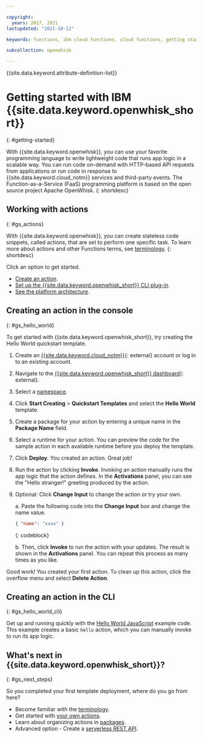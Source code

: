 ```yaml
---

copyright:
  years: 2017, 2021
lastupdated: "2021-10-12"

keywords: functions, ibm cloud functions, cloud functions, getting started, creating actions, actions, OpenWhisk

subcollection: openwhisk

---
```


{{site.data.keyword.attribute-definition-list}}


# Getting started with IBM {{site.data.keyword.openwhisk_short}}
{: #getting-started}

With {{site.data.keyword.openwhisk}}, you can use your favorite programming language to write lightweight code that runs app logic in a scalable way. You can run code on-demand with HTTP-based API requests from applications or run code in response to {{site.data.keyword.cloud_notm}} services and third-party events. The Function-as-a-Service (FaaS) programming platform is based on the open source project Apache OpenWhisk.
{: shortdesc}

## Working with actions
{: #gs_actions}

With {{site.data.keyword.openwhisk}}, you can create stateless code snippets, called actions, that are set to perform one specific task. To learn more about actions and other Functions terms, see [terminology](/docs/openwhisk?topic=openwhisk-about).
{: shortdesc}

Click an option to get started.

- [Create an action](#gs_hello_world).
- [Set up the {{site.data.keyword.openwhisk_short}} CLI plug-in](/docs/openwhisk?topic=openwhisk-cli_install).
- [See the platform architecture](/docs/openwhisk?topic=openwhisk-about).


## Creating an action in the console
{: #gs_hello_world}

To get started with {{site.data.keyword.openwhisk_short}}, try creating the Hello World quickstart template.

1. Create an [{{site.data.keyword.cloud_notm}}](https://cloud.ibm.com/registration){: external} account or log in to an existing account.

2. Navigate to the [{{site.data.keyword.openwhisk_short}} dashboard](https://cloud.ibm.com/functions){: external}.

3. Select a [namespace](/docs/openwhisk?topic=openwhisk-namespaces).

4. Click **Start Creating** > **Quickstart Templates** and select the **Hello World** template.

5. Create a package for your action by entering a unique name in the **Package Name** field.

6. Select a runtime for your action. You can preview the code for the sample action in each available runtime before you deploy the template.

7. Click **Deploy**. You created an action. Great job!

8. Run the action by clicking **Invoke**. Invoking an action manually runs the app logic that the action defines. In the **Activations** panel, you can see the "Hello stranger!" greeting produced by the action.

9. Optional: Click **Change Input** to change the action or try your own.

    a. Paste the following code into the **Change Input** box and change the name value.
    ```json
    { "name": "xxxx" }
    ```
    {: codeblock}

    b. Then, click **Invoke** to run the action with your updates. The result is shown in the **Activations** panel. You can repeat this process as many times as you like.

Good work! You created your first action. To clean up this action, click the overflow menu and select **Delete Action**.

## Creating an action in the CLI
{: #gs_hello_world_cli}

Get up and running quickly with the [Hello World JavaScript](/docs/openwhisk?topic=openwhisk-prep#prep_js) example code. This example creates a basic `hello` action, which you can manually invoke to run its app logic.

## What's next in {{site.data.keyword.openwhisk_short}}?
{: #gs_next_steps}

So you completed your first template deployment, where do you go from here?

* Become familiar with the [terminology](/docs/openwhisk?topic=openwhisk-about).
* Get started with [your own actions](/docs/openwhisk?topic=openwhisk-actions).
* Learn about organizing actions in [packages](/docs/openwhisk?topic=openwhisk-pkg_ov).
* Advanced option - Create a [serverless REST API](/docs/openwhisk?topic=openwhisk-apigateway).


